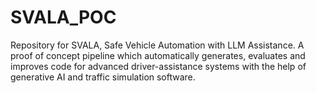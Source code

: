 # SVALA_POC
Repository for SVALA, Safe Vehicle Automation with LLM Assistance. A proof of concept pipeline which automatically generates, evaluates and improves code for advanced driver-assistance systems with the help of generative AI and traffic simulation software. 
